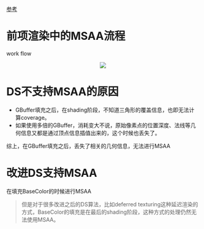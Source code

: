 
[参考](https://zhuanlan.zhihu.com/p/135444145)

# 前项渲染中的MSAA流程
work flow

<div align="center">

![][MSAAWorkFlow]

</div>

[MSAAWorkFlow]: ./MSAAWorkFlow.jpg

# DS不支持MSAA的原因
- GBuffer填充之后，在shading阶段，不知道三角形的覆盖信息，也即无法计算coverage。
- 如果使用多倍的GBuffer，消耗变大不说，原始像素点的位置深度、法线等几何信息又都是通过顶点信息插值出来的，这个时候也丢失了。

综上，在GBuffer填充之后，丢失了相关的几何信息，无法进行MSAA

# 改进DS支持MSAA
在填充BaseColor的时候进行MSAA
> 但是对于很多改进之后的DS算法，比如deferred texturing这种延迟渲染的方式，BaseColor的填充是在最后的shading阶段，这种方式的处理仍然无法使用MSAA。
